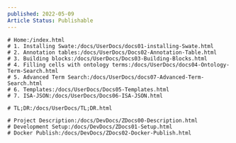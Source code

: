 ```yaml
---
published: 2022-05-09
Article Status: Publishable
---
```


```Feature Documentation
# Home:/index.html
# 1. Installing Swate:/docs/UserDocs/docs01-installing-Swate.html
# 2. Annotation tables:/docs/UserDocs/Docs02-Annotation-Table.html
# 3. Building blocks:/docs/UserDocs/Docs03-Building-Blocks.html
# 4. Filling cells with ontology terms:/docs/UserDocs/docs04-Ontology-Term-Search.html
# 5. Advanced Term Search:/docs/UserDocs/docs07-Advanced-Term-Search.html
# 6. Templates:/docs/UserDocs/Docs05-Templates.html
# 7. ISA-JSON:/docs/UserDocs/Docs06-ISA-JSON.html
```

```Tutorials
# TL;DR:/docs/UserDocs/TL;DR.html
```

```Dev
# Project Description:/docs/DevDocs/ZDocs00-Description.html
# Development Setup:/docs/DevDocs/ZDocs01-Setup.html
# Docker Publish:/docs/DevDocs/ZDocs02-Docker-Publish.html
```

<!-- # Swate Custom Xml (deprecated):https://github.com/nfdi4plants/Swate/wiki/Custom-Xml-File
# Swate Protocol Xml (deprecated):https://github.com/nfdi4plants/Swate/wiki/Swate-ProtocolGroup-Custom-Xml
# Swate Validation Xml (deprecated):https://github.com/nfdi4plants/Swate/wiki/Swate-Validation-Custom-Xml -->